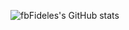 ![fbFideles's GitHub stats](https://github-readme-stats.vercel.app/api?username=fbFideles&show_icons=true&theme=transparent&count_private=true)
